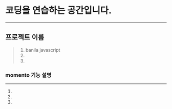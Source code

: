 # 코딩을 연습하는 공간입니다.
------------
## 프로젝트 이름
> 1. banila javascript
> 2. 
> 3.
### momento 기능 설명
------------
1.
2.
3.
